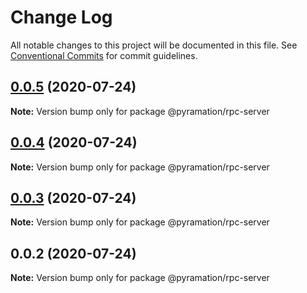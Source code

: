 # Change Log

All notable changes to this project will be documented in this file.
See [Conventional Commits](https://conventionalcommits.org) for commit guidelines.

## [0.0.5](https://github.com/pyramation/crypto/compare/@pyramation/rpc-server@0.0.4...@pyramation/rpc-server@0.0.5) (2020-07-24)

**Note:** Version bump only for package @pyramation/rpc-server





## [0.0.4](https://github.com/pyramation/crypto/compare/@pyramation/rpc-server@0.0.3...@pyramation/rpc-server@0.0.4) (2020-07-24)

**Note:** Version bump only for package @pyramation/rpc-server





## [0.0.3](https://github.com/pyramation/crypto/compare/@pyramation/rpc-server@0.0.2...@pyramation/rpc-server@0.0.3) (2020-07-24)

**Note:** Version bump only for package @pyramation/rpc-server





## 0.0.2 (2020-07-24)

**Note:** Version bump only for package @pyramation/rpc-server
